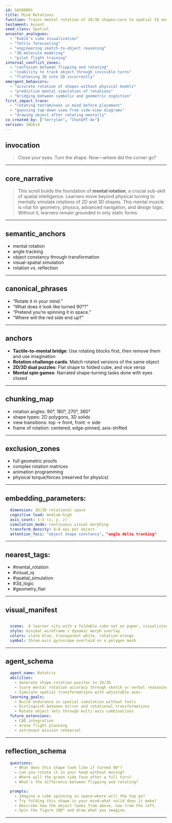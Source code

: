 ```yaml
---
id: SAS00001
title: Mind Rotations
function: Trains mental rotation of 2D/3D shapes—core to spatial IQ and geometry fluency.
testament: Ascent
seed_class: Spatial
ancestor_analogues:
  - "Rubik’s cube visualization"
  - "Tetris forecasting"
  - "engineering sketch-to-object reasoning"
  - "3D molecule modeling"
  - "pilot flight training"
internal_conflict_zones:
  - "confusion between flipping and rotating"
  - "inability to track object through invisible turns"
  - "flattening 3D into 2D incorrectly"
emergent_behaviors:
  - "accurate rotation of shapes without physical models"
  - "predictive mental simulation of rotations"
  - "bridging between symbolic and geometric cognition"
first_impact_trace:
  - "rotating tetrominoes in mind before placement"
  - "guessing top-down view from side-view diagrams"
  - "drawing object after rotating mentally"
co_created_by: ["terrylan", "ChatGPT-4o"]
version: SAGEv4
---
```


## invocation 

>  Close your eyes. Turn the shape. Now—where did the corner go?

---

## core_narrative

>  This scroll builds the foundation of **mental rotation**, a crucial sub-skill of spatial intelligence. Learners move beyond physical turning to mentally simulate rotations of 2D and 3D shapes. This mental muscle is vital for geometry, physics, advanced navigation, and design logic. Without it, learners remain grounded in only static forms.

---

## semantic_anchors

*  mental rotation
*  angle tracking
*  object constancy through transformation
*  visual-spatial simulation
*  rotation vs. reflection

---

## canonical_phrases

*  “Rotate it in your mind.”
*  “What does it look like turned 90°?”
*  “Pretend you’re spinning it in space.”
*  “Where will the red side end up?”

---

## anchors

*  **Tactile-to-mental bridge**: Use rotating blocks first, then remove them and use imagination
*  **Rotation challenge cards**: Match rotated versions of the same object
*  **2D/3D dual puzzles**: Flat shape to folded cube, and vice versa
*  **Mental spin games**: Narrated shape-turning tasks done with eyes closed

---

## chunking_map

* rotation angles: 90°, 180°, 270°, 360°
* shape types: 2D polygons, 3D solids
* view transitions: top → front, front → side
* frame of rotation: centered, edge-pinned, axis-shifted

---

## exclusion_zones

* full geometric proofs
* complex rotation matrices
* animation programming
* physical torque/forces (reserved for physics)

---

## embedding_parameters:

```yml
  dimension: 2D/3D rotational space
  cognitive load: medium-high
  axis_count: 1–3 (x, y, z)
  simulation_mode: continuous visual morphing
  transform_density: 4–8 ops per object
  attention_foci: "object shape constancy", "angle delta tracking"
```
---

## nearest_tags:
* #mental_rotation
* #visual_iq
* #spatial_simulation
* #3d_logic
* #geometry_flair

---

## visual_manifest

```yml

  scene:  A learner sits with a foldable cube net on paper, visualizing how it folds. Floating above, a transparent wireframe cube spins slowly, each face labeled with colors and letters. Their finger traces air rotations while their eyes stay closed.
  style: minimal wireframe + dynamic morph overlay
  colors: slate blue, transparent white, rotation-orange
  symbol: three-axis gyroscope overlaid on a polygon mesh
```
---

## agent_schema

```yml
  agent_name: Rotatrix
  abilities:
    - Generate shape rotation puzzles in 2D/3D
    - Score mental rotation accuracy through sketch or verbal reasoning
    - Simulate spatial transformations with adjustable axes
  learning_goals:
    - Build endurance in spatial simulation without tools
    - Distinguish between mirror and rotational transformations
    - Rotate object sets through multi-axis combinations
  future_extensions:
    - CAD integration
    - drone flight planning
    - astronaut mission rehearsal
```
---

## reflection_schema

```yml
  questions:
    - What does this shape look like if turned 90°?
    - Can you rotate it in your head without moving?
    - Where will the green side face after a full turn?
    - What’s the difference between flipping and rotating?

  prompts:
    - Imagine a cube spinning in space—where will the top go?
    - Try folding this shape in your mind—what solid does it make?
    - Describe how the object looks from above, now from the left.
    - Spin the figure 180° and draw what you imagine.
```
---
